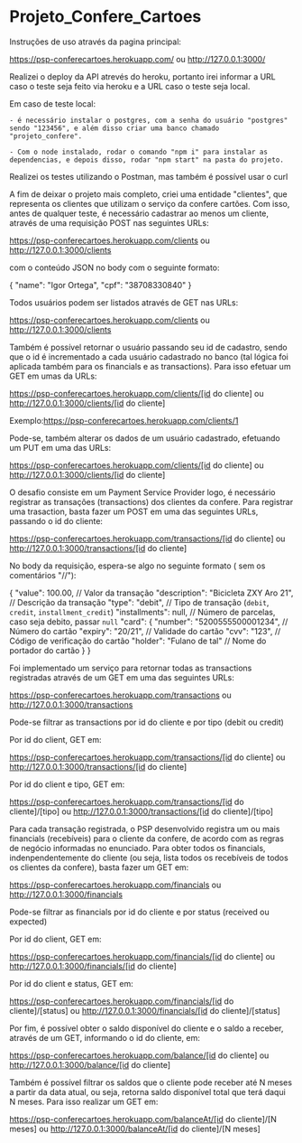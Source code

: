 # Projeto_Confere_Cartoes

Instruções de uso através da pagina principal: 

https://psp-conferecartoes.herokuapp.com/
ou
http://127.0.0.1:3000/

Realizei o deploy da API atrevés do heroku, portanto irei informar a URL caso o teste seja feito via heroku e a URL caso o teste seja local.

Em caso de teste local:

    - é necessário instalar o postgres, com a senha do usuário "postgres" sendo "123456", e além disso criar uma banco chamado "projeto_confere".

    - Com o node instalado, rodar o comando "npm i" para instalar as dependencias, e depois disso, rodar "npm start" na pasta do projeto.

Realizei os testes utilizando o Postman, mas também é possível usar o curl

A fim de deixar o projeto mais completo, criei uma entidade "clientes", que representa os clientes que utilizam o serviço da confere cartões. Com isso, antes de qualquer teste, é necessário cadastrar ao menos um cliente, através de uma requisição POST nas seguintes URLs:

https://psp-conferecartoes.herokuapp.com/clients
ou
http://127.0.0.1:3000/clients

com o conteúdo JSON no body com o seguinte formato: 

{
	"name": "Igor Ortega",
	"cpf": "38708330840"
}

Todos usuários podem ser listados através de GET nas URLs:

https://psp-conferecartoes.herokuapp.com/clients
ou
http://127.0.0.1:3000/clients

Também é possível retornar o usuário passando seu id de cadastro, sendo que o id é incrementado a cada usuário cadastrado no banco (tal lógica foi aplicada também para os financials e as transactions). Para isso efetuar um GET em umas da URLs:

https://psp-conferecartoes.herokuapp.com/clients/[id do cliente]
ou
http://127.0.0.1:3000/clients/[id do cliente]

Exemplo:https://psp-conferecartoes.herokuapp.com/clients/1

Pode-se, também alterar os dados de um usuário cadastrado, efetuando um PUT em uma das URLs:

https://psp-conferecartoes.herokuapp.com/clients/[id do cliente]
ou
http://127.0.0.1:3000/clients/[id do cliente]

O desafio consiste em um Payment Service Provider logo, é necessário registrar as transações (transactions) dos clientes da confere. Para registrar uma trasaction, basta fazer um POST em uma das seguintes URLs, passando o id do cliente:

https://psp-conferecartoes.herokuapp.com/transactions/[id do cliente]
ou
http://127.0.0.1:3000/transactions/[id do cliente]

No body da requisição, espera-se algo no seguinte formato ( sem os comentários "//"):

{
	"value": 100.00, // Valor da transação
	"description": "Bicicleta ZXY Aro 21", // Descrição da transação
	"type": "debit", // Tipo de transação (`debit`, `credit`, `installment_credit`)
	"installments": null, // Número de parcelas, caso seja debito, passar `null`
	"card": {
		"number": "5200555500001234", // Número do cartão
		"expiry": "20/21", // Validade do cartão
		"cvv": "123", // Código de verificação do cartão
		"holder": "Fulano de tal" // Nome do portador do cartão
	}
}

Foi implementado um serviço para retornar todas as transactions registradas através de um GET em uma das seguintes URLs:

https://psp-conferecartoes.herokuapp.com/transactions
ou
http://127.0.0.1:3000/transactions

Pode-se filtrar as transactions por id do cliente e por tipo (debit ou credit)

Por id do client, GET em:

https://psp-conferecartoes.herokuapp.com/transactions/[id do cliente]
ou
http://127.0.0.1:3000/transactions/[id do cliente]

Por id do client e tipo, GET em:

https://psp-conferecartoes.herokuapp.com/transactions/[id do cliente]/[tipo]
ou
http://127.0.0.1:3000/transactions/[id do cliente]/[tipo]

Para cada transação registrada, o PSP desenvolvido registra um ou mais financials (recebíveis) para o cliente da confere, de acordo com as regras de negócio informadas no enunciado. Para obter todos os financials, indenpendentemente do cliente (ou seja, lista todos os recebíveis de todos os clientes da confere), basta fazer um GET em:

https://psp-conferecartoes.herokuapp.com/financials
ou
http://127.0.0.1:3000/financials

Pode-se filtrar as financials por id do cliente e por status (received ou expected)

Por id do client, GET em:

https://psp-conferecartoes.herokuapp.com/financials/[id do cliente]
ou
http://127.0.0.1:3000/financials/[id do cliente]

Por id do client e status, GET em:

https://psp-conferecartoes.herokuapp.com/financials/[id do cliente]/[status]
ou
http://127.0.0.1:3000/financials/[id do cliente]/[status]

Por fim, é possível obter o saldo disponível do cliente e o saldo a receber, através de um GET, informando o id do cliente, em:

https://psp-conferecartoes.herokuapp.com/balance/[id do cliente]
ou
http://127.0.0.1:3000/balance/[id do cliente]

Também é possível filtrar os saldos que o cliente pode receber até N meses a partir da data atual, ou seja, retorna saldo disponível total que terá daqui N meses. Para isso realizar um GET em:

https://psp-conferecartoes.herokuapp.com/balanceAt/[id do cliente]/[N meses]
ou
http://127.0.0.1:3000/balanceAt/[id do cliente]/[N meses]
